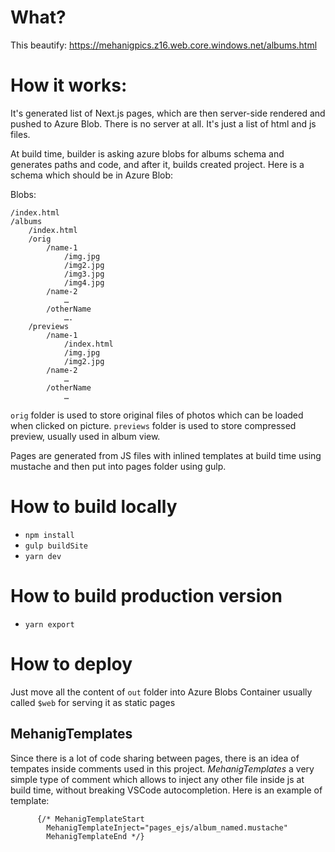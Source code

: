 # What?

This beautify: https://mehanigpics.z16.web.core.windows.net/albums.html

# How it works:

It's generated list of Next.js pages, which are then server-side rendered and pushed to Azure Blob.
There is no server at all. It's just a list of html and js files.

At build time, builder is asking azure blobs for albums schema and generates paths and code, and after it, builds created project.
Here is a schema which should be in Azure Blob:

Blobs:

```
/index.html
/albums
	/index.html
 	/orig
		/name-1
			/img.jpg
			/img2.jpg
			/img3.jpg
			/img4.jpg
		/name-2
			…
		/otherName
			….
	/previews
		/name-1
			/index.html
			/img.jpg
			/img2.jpg
		/name-2
			…
		/otherName
			…
```

`orig` folder is used to store original files of photos which can be loaded when clicked on picture.
`previews` folder is used to store compressed preview, usually used in album view.

Pages are generated from JS files with inlined templates at build time using mustache and then put into pages folder using gulp.

# How to build locally

- `npm install`
- `gulp buildSite`
- `yarn dev`

# How to build production version

- `yarn export`

# How to deploy

Just move all the content of `out` folder into Azure Blobs Container usually called `$web` for serving it as static pages

## MehanigTemplates

Since there is a lot of code sharing between pages, there is an idea of tempates inside comments used in this project.
_MehanigTemplates_ a very simple type of comment which allows to inject any other file inside js at build time, without breaking VSCode autocompletion.
Here is an example of template:

```
      {/* MehanigTemplateStart
        MehanigTemplateInject="pages_ejs/album_named.mustache"
        MehanigTemplateEnd */}
```
